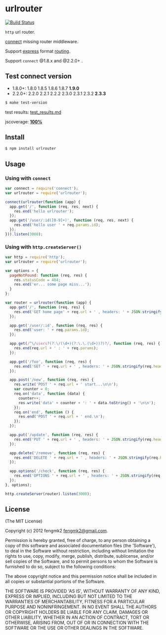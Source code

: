 # urlrouter

[![Build Status](https://secure.travis-ci.org/fengmk2/urlrouter.png)](http://travis-ci.org/fengmk2/urlrouter)

`http` url router.

[connect](https://github.com/senchalabs/connect) missing router middleware.

Support [express](http://expressjs.com) format [routing](http://expressjs.com/guide.html#routing).

Support `connect` @1.8.x and @2.2.0+ .

## Test connect version

* 1.8.0+: 1.8.0 1.8.5 1.8.6 1.8.7 **1.9.0**
* 2.2.0+: 2.2.0 2.2.1 2.2.2 2.3.0 2.3.1 2.3.2 **2.3.3**

```bash
$ make test-version
```

test results: [test_results.md](https://github.com/fengmk2/urlrouter/blob/master/test_results.md)

jscoverage: [**100%**](http://fengmk2.github.com/coverage/urlrouter.html)

## Install

```bash
$ npm install urlrouter
```

## Usage

### Using with `connect`

```javascript
var connect = require('connect');
var urlrouter = require('urlrouter');

connect(urlrouter(function (app) {
  app.get('/', function (req, res, next) {
    res.end('hello urlrouter');
  });
  app.get('/user/:id([0-9]+)', function (req, res, next) {
    res.end('hello user ' + req.params.id);
  });
})).listen(3000);
```

### Using with `http.createServer()`

```javascript
var http = require('http');
var urlrouter = require('urlrouter');

var options = {
  pageNotFound: function (req, res) {
    res.statusCode = 404;
    res.end('er... some page miss...');
  }
};

var router = urlrouter(function (app) {
  app.get('/', function (req, res) {
    res.end('GET home page' + req.url + ' , headers: ' + JSON.stringify(req.headers));
  });

  app.get('/user/:id', function (req, res) {
    res.end('user: ' + req.params.id);
  });

  app.get(/^\/users?(?:\/(\d+)(?:\.\.(\d+))?)?/, function (req, res) {
    res.end(req.url + ' : ' + req.params);
  });

  app.get('/foo', function (req, res) {
    res.end('GET ' + req.url + ' , headers: ' + JSON.stringify(req.headers));
  });

  app.post('/new', function (req, res) {
    res.write('POST ' + req.url + ' start...\n\n');
    var counter = 0;
    req.on('data', function (data) {
      counter++;
      res.write('data' + counter + ': ' + data.toString() + '\n\n');
    });
    req.on('end', function () {
      res.end('POST ' + req.url + ' end.\n');
    });
  });

  app.put('/update', function (req, res) {
    res.end('PUT ' + req.url + ' , headers: ' + JSON.stringify(req.headers));
  });

  app.delete('/remove', function (req, res) {
    res.end('DELETE ' + req.url + ' , headers: ' + JSON.stringify(req.headers));
  });

  app.options('/check', function (req, res) {
    res.end('OPTIONS ' + req.url + ' , headers: ' + JSON.stringify(req.headers));
  });
}, options);

http.createServer(router).listen(3000);
```

## License 

(The MIT License)

Copyright (c) 2012 fengmk2 <fengmk2@gmail.com>.

Permission is hereby granted, free of charge, to any person obtaining
a copy of this software and associated documentation files (the
'Software'), to deal in the Software without restriction, including
without limitation the rights to use, copy, modify, merge, publish,
distribute, sublicense, and/or sell copies of the Software, and to
permit persons to whom the Software is furnished to do so, subject to
the following conditions:

The above copyright notice and this permission notice shall be
included in all copies or substantial portions of the Software.

THE SOFTWARE IS PROVIDED 'AS IS', WITHOUT WARRANTY OF ANY KIND,
EXPRESS OR IMPLIED, INCLUDING BUT NOT LIMITED TO THE WARRANTIES OF
MERCHANTABILITY, FITNESS FOR A PARTICULAR PURPOSE AND NONINFRINGEMENT.
IN NO EVENT SHALL THE AUTHORS OR COPYRIGHT HOLDERS BE LIABLE FOR ANY
CLAIM, DAMAGES OR OTHER LIABILITY, WHETHER IN AN ACTION OF CONTRACT,
TORT OR OTHERWISE, ARISING FROM, OUT OF OR IN CONNECTION WITH THE
SOFTWARE OR THE USE OR OTHER DEALINGS IN THE SOFTWARE.
